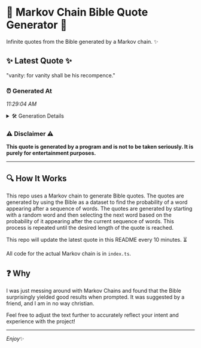 # 📖 Markov Chain Bible Quote Generator 📖

Infinite quotes from the Bible generated by a Markov chain. ✨

## ✨ Latest Quote ✨
"vanity: for vanity shall be his recompence."

### ⏰ Generated At
*11:29:04 AM*

<details>
    <summary>🛠️ Generation Details</summary>
    <p>
        <strong>🌱 Seed:</strong> vanity:<br>
        <strong>🔄 Iterations:</strong> 6<br>
        <strong>📜 Context History:</strong><br>[ vanity: ]: for<br>[ vanity:, for ]: vanity<br>[ vanity:, for, vanity ]: shall<br>[ vanity:, for, vanity, shall ]: be<br>[ vanity:, for, vanity, shall, be ]: his<br>[ vanity:, for, vanity, shall, be, his ]: recompence.<br>
    </p>
</details>

### ⚠️ Disclaimer ⚠️
**This quote is generated by a program and is not to be taken seriously. It is purely for entertainment purposes.**

---

## 🔍 How It Works

This repo uses a Markov chain to generate Bible quotes. The quotes are generated by using the Bible as a dataset to find the probability of a word appearing after a sequence of words. The quotes are generated by starting with a random word and then selecting the next word based on the probability of it appearing after the current sequence of words. This process is repeated until the desired length of the quote is reached.

This repo will update the latest quote in this README every 10 minutes. ⏳

All code for the actual Markov chain is in `index.ts`.

## ❓ Why

I was just messing around with Markov Chains and found that the Bible surprisingly yielded good results when prompted. 
It was suggested by a friend, and I am in no way christian.

Feel free to adjust the text further to accurately reflect your intent and experience with the project!

---

*Enjoy*✨
